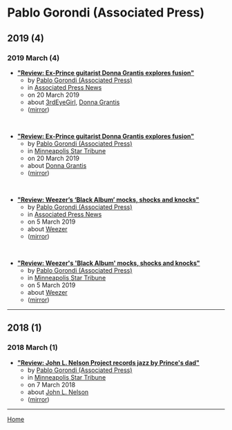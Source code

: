 # Pablo Gorondi (Associated Press)

## 2019 (4)

### 2019 March (4)

 - [**"Review: Ex-Prince guitarist Donna Grantis explores fusion"**](https://apnews.com/2e76989232854df4b0ec89f1a3bb99a5)
    - by [Pablo Gorondi (Associated Press)](../../../authors/associated-press/pablo-gorondi/index.md)
    - in [Associated Press News](../../../publications/a-e/associated-press-news/index.md)
    - on 20 March 2019
    - about [3rdEyeGirl](../../../topics/3rdeyegirl/index.md), [Donna Grantis](../../../topics/donna-grantis/index.md)
    - ([mirror](https://web.archive.org/web/*/https://apnews.com/2e76989232854df4b0ec89f1a3bb99a5))

<br />

 - [**"Review: Ex-Prince guitarist Donna Grantis explores fusion"**](https://www.startribune.com/review-ex-prince-guitarist-donna-grantis-explores-fusion/507416972/)
    - by [Pablo Gorondi (Associated Press)](../../../authors/associated-press/pablo-gorondi/index.md)
    - in [Minneapolis Star Tribune](../../../publications/k-o/minneapolis-star-tribune/index.md)
    - on 20 March 2019
    - about [Donna Grantis](../../../topics/donna-grantis/index.md)
    - ([mirror](https://web.archive.org/web/*/https://www.startribune.com/review-ex-prince-guitarist-donna-grantis-explores-fusion/507416972/))

<br />

 - [**"Review: Weezer’s ‘Black Album’ mocks, shocks and knocks"**](https://apnews.com/933880fd912f49c9872ddeac800504d2)
    - by [Pablo Gorondi (Associated Press)](../../../authors/associated-press/pablo-gorondi/index.md)
    - in [Associated Press News](../../../publications/a-e/associated-press-news/index.md)
    - on 5 March 2019
    - about [Weezer](../../../topics/weezer/index.md)
    - ([mirror](https://web.archive.org/web/*/https://apnews.com/933880fd912f49c9872ddeac800504d2))

<br />

 - [**"Review: Weezer's 'Black Album' mocks, shocks and knocks"**](https://www.startribune.com/review-weezer-s-black-album-mocks-shocks-and-knocks/506721302/)
    - by [Pablo Gorondi (Associated Press)](../../../authors/associated-press/pablo-gorondi/index.md)
    - in [Minneapolis Star Tribune](../../../publications/k-o/minneapolis-star-tribune/index.md)
    - on 5 March 2019
    - about [Weezer](../../../topics/weezer/index.md)
    - ([mirror](https://web.archive.org/web/*/https://www.startribune.com/review-weezer-s-black-album-mocks-shocks-and-knocks/506721302/))

----

## 2018 (1)

### 2018 March (1)

 - [**"Review: John L. Nelson Project records jazz by Prince's dad"**](https://www.startribune.com/review-john-l-nelson-project-records-jazz-by-prince-s-dad/476151463/)
    - by [Pablo Gorondi (Associated Press)](../../../authors/associated-press/pablo-gorondi/index.md)
    - in [Minneapolis Star Tribune](../../../publications/k-o/minneapolis-star-tribune/index.md)
    - on 7 March 2018
    - about [John L. Nelson](../../../topics/john-l-nelson/index.md)
    - ([mirror](https://web.archive.org/web/*/https://www.startribune.com/review-john-l-nelson-project-records-jazz-by-prince-s-dad/476151463/))

----

[Home](../index.md)
